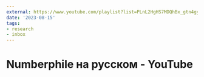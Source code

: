 ```yaml
---
external: https://www.youtube.com/playlist?list=PLnL2HgHS7MDQhBx_gtn4gyLzGcjwYDAyJ
date: '2023-08-15'
tags:
- research
- inbox
---
```


# Numberphile на русском - YouTube
